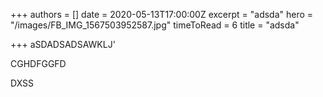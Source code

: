+++
authors = []
date = 2020-05-13T17:00:00Z
excerpt = "adsda"
hero = "/images/FB_IMG_1567503952587.jpg"
timeToRead = 6
title = "adsda"

+++
aSDADSADSAWKLJ'

CGHDFGGFD

DXSS